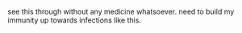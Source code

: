 see this through without any medicine whatsoever.
need to build my immunity up towards infections like this.